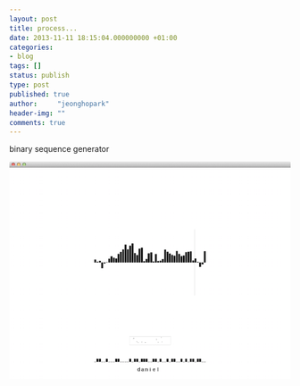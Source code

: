 ```yaml
---
layout: post
title: process...
date: 2013-11-11 18:15:04.000000000 +01:00
categories:
- blog
tags: []
status: publish
type: post
published: true
author:     "jeonghopark"
header-img: ""
comments: true
---
```

<p>binary sequence generator<br />

![/assets/images/daniel_sample_01.png](/assets/images/daniel_sample_01.png)
